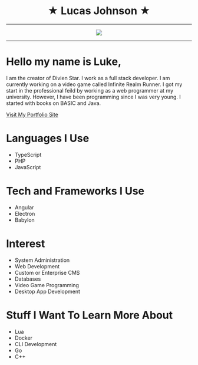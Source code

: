 <h1 align="center">
 &#9733; Lucas Johnson &#9733;
</h1>

---

<p align="center">
<img src="https://divinestarapparel.com/wp-content/uploads/2021/02/logo-small.png"/>
</p>

---

# Hello my name is Luke, 

I am the creator of Divien Star. I work as a full stack developer. 
I am currently working on a video game called Infinite Realm Runner. 
I got my start in the professional feild by working as a web programmer at my university. 
However, I have been programming since I was very young. I started with books on BASIC and Java.

<a href="https://lukejohnson.media/">
Visit My Portfolio Site
</a>

# Languages I Use
- TypeScript
- PHP
- JavaScript

# Tech and Frameworks I Use
- Angular
- Electron
- Babylon

# Interest
- System Administration
- Web Development
- Custom or Enterprise CMS
- Databases
- Video Game Programming
- Desktop App Development 

# Stuff I Want To Learn More About
- Lua
- Docker
- CLI Development
- Go
- C++

